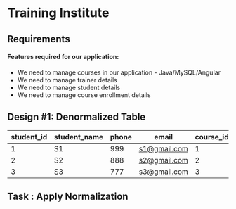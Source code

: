 # Training Institute 

## Requirements
#### Features required for our application:

* We need to manage courses in our application - Java/MySQL/Angular
* We need to manage trainer details
* We need to manage student details
* We need to manage course enrollment details

## Design #1: Denormalized Table


student_id | student_name | phone | email | course_id | course_name | course_price | trainer_id | trainer_name
--- | --- | --- | --- |--- |--- |--- |--- |--- 
|1|S1| 999|s1@gmail.com|1|Java|10000|1|Naresh|
|2|S2| 888|s2@gmail.com|2|MySQL|5000|2|Prabhu|
|3|S3| 777|s3@gmail.com|3|Angular|20000|3|Janani|


## Task : Apply Normalization 
